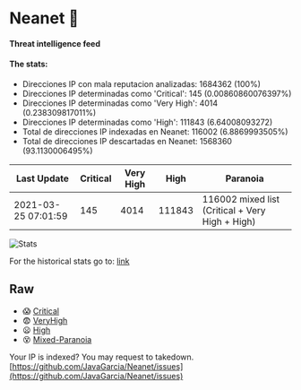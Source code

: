 # Neanet :hocho:
#### Threat intelligence feed
#### The stats:

- Direcciones IP con mala reputacion analizadas: 1684362 (100%)
- Direcciones IP determinadas como 'Critical':  145 (0.00860860076397%)
- Direcciones IP determinadas como 'Very High':  4014 (0.238309817011%)
- Direcciones IP determinadas como 'High':  111843 (6.64008093272)
- Total de direcciones IP indexadas en Neanet:  116002 (6.8869993505%)
- Total de direcciones IP descartadas en Neanet:  1568360 (93.1130006495%)

| Last Update | Critical | Very High | High | Paranoia |
| --- | --- | --- | --- | --- |
| 2021-03-25 07:01:59 | 145 | 4014 | 111843 | 116002 mixed list (Critical + Very High + High)|

![Stats](https://docs.google.com/spreadsheets/d/e/2PACX-1vSnaNMIXVabIpDJjufMlzH7poXnshF3mgd8Is1g9ytUEzVsP5my4Trn8f-xkoLLQ38xpL3HtmUexLo6/pubchart?oid=501124687&format=image)

For the historical stats go to: [link](/stats.csv)
## Raw
- :scream: [Critical](https://raw.githubusercontent.com/JavaGarcia/Neanet/master/blacklists/neanet_critical.txt)
- :fearful: [VeryHigh](https://raw.githubusercontent.com/JavaGarcia/Neanet/master/blacklists/neanet_veryHigh.txtt)
- :frowning: [High](https://raw.githubusercontent.com/JavaGarcia/Neanet/master/blacklists/neanet_high.txt)
- :dizzy_face: [Mixed-Paranoia](https://raw.githubusercontent.com/JavaGarcia/Neanet/master/blacklists/neanet_all.txt)


Your IP is indexed? You may request to takedown. [https://github.com/JavaGarcia/Neanet/issues](https://github.com/JavaGarcia/Neanet/issues)



















































































































































































































































































































































































































































































































































































































































































































































































































































































































































































































































































































































































































































































































































































































































































































































































































































































































































































































































































































































































































































































































































































































































































































































































































































































































































































































































































































































































































































































































































































































































































































































































































































































































































































































































































































































































































































































































































































































































































































































































































































































































































































































































































































































































































































































































































































































































































































































































































































































































































































































































































































































































































































































































